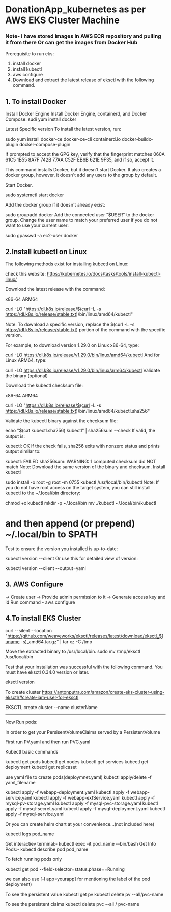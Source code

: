 # DonationApp_kubernetes as per AWS EKS Cluster Machine
### Note- i have stored images in AWS ECR repository and pulling it from there Or can get the images from Docker Hub
Prerequisite to run eks:
1. install docker
2. install kubectl
3. aws configure
4. Download and extract the latest release of eksctl with the following command.
   
## 1. To install Docker

Install Docker Engine
Install Docker Engine, containerd, and Docker Compose:
sudi yum install docker

Latest Specific version
To install the latest version, run:

sudo yum install docker-ce docker-ce-cli containerd.io docker-buildx-plugin docker-compose-plugin

If prompted to accept the GPG key, verify that the fingerprint matches 060A 61C5 1B55 8A7F 742B 77AA C52F EB6B 621E 9F35, and if so, accept it.

This command installs Docker, but it doesn't start Docker. It also creates a docker group, however, it doesn't add any users to the group by default.

Start Docker.

 sudo systemctl start docker

 
Add the docker group if it doesn't already exist:

 sudo groupadd docker
Add the connected user "$USER" to the docker group. Change the user name to match your preferred user if you do not want to use your current user:

 sudo gpasswd -a ec2-user docker


## 2.Install kubectl on Linux
The following methods exist for installing kubectl on Linux:

check this website:
https://kubernetes.io/docs/tasks/tools/install-kubectl-linux/

Download the latest release with the command:

x86-64
ARM64

   curl -LO "https://dl.k8s.io/release/$(curl -L -s https://dl.k8s.io/release/stable.txt)/bin/linux/amd64/kubectl"
   
Note:
To download a specific version, replace the $(curl -L -s https://dl.k8s.io/release/stable.txt) portion of the command with the specific version.

For example, to download version 1.29.0 on Linux x86-64, type:

curl -LO https://dl.k8s.io/release/v1.29.0/bin/linux/amd64/kubectl
And for Linux ARM64, type:

curl -LO https://dl.k8s.io/release/v1.29.0/bin/linux/arm64/kubectl
Validate the binary (optional)

Download the kubectl checksum file:

x86-64
ARM64

   curl -LO "https://dl.k8s.io/release/$(curl -L -s https://dl.k8s.io/release/stable.txt)/bin/linux/amd64/kubectl.sha256"
   
Validate the kubectl binary against the checksum file:

echo "$(cat kubectl.sha256)  kubectl" | sha256sum --check
If valid, the output is:

kubectl: OK
If the check fails, sha256 exits with nonzero status and prints output similar to:

kubectl: FAILED
sha256sum: WARNING: 1 computed checksum did NOT match
Note: Download the same version of the binary and checksum.
Install kubectl

sudo install -o root -g root -m 0755 kubectl /usr/local/bin/kubectl
Note:
If you do not have root access on the target system, you can still install kubectl to the ~/.local/bin directory:

chmod +x kubectl
mkdir -p ~/.local/bin
mv ./kubectl ~/.local/bin/kubectl
# and then append (or prepend) ~/.local/bin to $PATH
Test to ensure the version you installed is up-to-date:

kubectl version --client
Or use this for detailed view of version:

kubectl version --client --output=yaml

## 3. AWS Configure
   -> Create user
   -> Provide admin permission to it
   -> Generate access key and id
   Run command - aws configure

## 4.To install EKS Cluster

curl --silent --location "https://github.com/weaveworks/eksctl/releases/latest/download/eksctl_$(uname -s)_amd64.tar.gz" | tar xz -C /tmp

Move the extracted binary to /usr/local/bin.
sudo mv /tmp/eksctl /usr/local/bin


Test that your installation was successful with the following command. You must have eksctl 0.34.0 version or later.

eksctl version

To create cluster
https://antonputra.com/amazon/create-eks-cluster-using-eksctl/#create-iam-user-for-eksctl


EKSCTL create cluster --name clusterName


--------------------------------------------------------------------------------------------------------------------------------------------------
Now Run pods:

In order to get your PersisentVolumeClaims served by a PersistentVolume

First run PV.yaml and then run PVC.yaml

Kubectl basic commands

kubectl get pods 
kubectl get nodes
kubectl get services
kubectl get deployment
kubectl get replicaset


use yaml file to create pods(deploymnet.yaml)
kubectl apply/delete -f yaml_filename

kubectl apply -f webapp-deployment.yaml
kubectl apply -f webapp-service.yaml
kubectl apply -f webapp-extService.yaml
kubectl apply -f mysql-pv-storage.yaml
kubectl apply -f mysql-pvc-storage.yaml
kubectl apply -f mysql-secret.yaml
kubectl apply -f mysql-deployment.yaml
kubectl apply -f mysql-service.yaml

Or you can create helm chart at your convenience...(not included here)



kubectl logs pod_name

Get interactiev terminal:- kubectl exec -it pod_name --bin/bash
Get Info Pods:- kubectl describe pod pod_name



To fetch running pods only


kubectl get pod  --field-selector=status.phase==Running 



we can also use [-l app=yourapp]  for mentioning the label of the pod deployment)

To see the persistent value
 kubectl get pv
kubectl delete pv --all/pvc-name


To see the persistent claims
kubectl delete pvc --all / pvc-name



   
